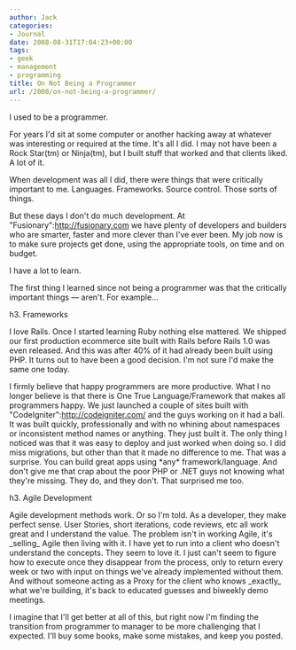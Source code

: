 ```yaml
---
author: Jack
categories:
- Journal
date: 2008-08-31T17:04:23+00:00
tags:
- geek
- management
- programming
title: On Not Being a Programmer
url: /2008/on-not-being-a-programmer/
---
```


I used to be a programmer.

For years I'd sit at some computer or another hacking away at whatever was interesting or required at the time. It's all I did. I may not have been a Rock Star(tm) or Ninja(tm), but I built stuff that worked and that clients liked. A lot of it.

When development was all I did, there were things that were critically important to me. Languages. Frameworks. Source control. Those sorts of things.

But these days I don't do much development. At "Fusionary":http://fusionary.com we have plenty of developers and builders who are smarter, faster and more clever than I've ever been. My job now is to make sure projects get done, using the appropriate tools, on time and on budget.

I have a lot to learn.

The first thing I learned since not being a programmer was that the critically important things &#8212; aren't. For example&#8230;

h3. Frameworks

I love Rails. Once I started learning Ruby nothing else mattered. We shipped our first production ecommerce site built with Rails before Rails 1.0 was even released. And this was after 40% of it had already been built using PHP. It turns out to have been a good decision. I'm not sure I'd make the same one today.

I firmly believe that happy programmers are more productive. What I no longer believe is that there is One True Language/Framework that makes all programmers happy. We just launched a couple of sites built with "CodeIgniter":http://codeigniter.com/ and the guys working on it had a ball. It was built quickly, professionally and with no whining about namespaces or inconsistent method names or anything. They just built it. The only thing I noticed was that it was easy to deploy and just worked when doing so. I did miss migrations, but other than that it made no difference to me. That was a surprise. You can build great apps using \*any\* framework/language. And don't give me that crap about the poor PHP or .NET guys not knowing what they're missing. They do, and they don't. That surprised me too.

h3. Agile Development

Agile development methods work. Or so I'm told. As a developer, they make perfect sense. User Stories, short iterations, code reviews, etc all work great and I understand the value. The problem isn't in working Agile, it's \_selling\_ Agile then living with it. I have yet to run into a client who doesn't understand the concepts. They seem to love it. I just can't seem to figure how to execute once they disappear from the process, only to return every week or two with input on things we've already implemented without them. And without someone acting as a Proxy for the client who knows \_exactly\_ what we're building, it's back to educated guesses and biweekly demo meetings.

I imagine that I'll get better at all of this, but right now I'm finding the transition from programmer to manager to be more challenging that I expected. I'll buy some books, make some mistakes, and keep you posted.